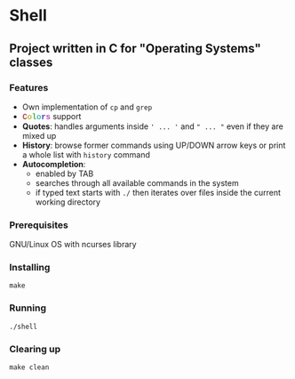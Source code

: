 # Shell

## Project written in C for "Operating Systems" classes

### Features

- Own implementation of `cp` and `grep`
- **<span style="font-family: Courier;"><span style="color:#BA4A4A">C</span><span style="color:#BABA4A">o</span><span style="color:#4ABA4A">l</span><span style="color:#4ABABA">o</span><span style="color:#4A4ABA">r</span><span style="color:#BA4ABA">s</span></span>** support
- **Quotes**: handles arguments inside `' ... '` and `" ... "` even if they are mixed up
- **History**: browse former commands using UP/DOWN arrow keys or print a whole list with `history` command
- **Autocompletion**:
  - enabled by TAB
  - searches through all available commands in the system
  - if typed text starts with `./` then iterates over files inside the
    current working directory

### Prerequisites

GNU/Linux OS with ncurses library

### Installing

`make`

### Running

`./shell`

### Clearing up

`make clean`
